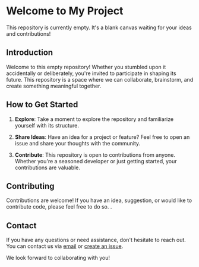 # Welcome to My Project

This repository is currently empty. It's a blank canvas waiting for your ideas and contributions!

## Introduction

Welcome to this empty repository! Whether you stumbled upon it accidentally or deliberately, you're invited to participate in shaping its future. This repository is a space where we can collaborate, brainstorm, and create something meaningful together.

## How to Get Started

1. **Explore**: Take a moment to explore the repository and familiarize yourself with its structure.
   
2. **Share Ideas**: Have an idea for a project or feature? Feel free to open an issue and share your thoughts with the community.
   
3. **Contribute**: This repository is open to contributions from anyone. Whether you're a seasoned developer or just getting started, your contributions are valuable.

## Contributing

Contributions are welcome! If you have an idea, suggestion, or would like to contribute code, please feel free to do so.
.

## Contact

If you have any questions or need assistance, don't hesitate to reach out. You can contact us via [email](mailto:abhishekbhatt74550@gmail.com) or [create an issue](https://github.com/abhishekbhattt/QuickDraw/issues).

We look forward to collaborating with you!

